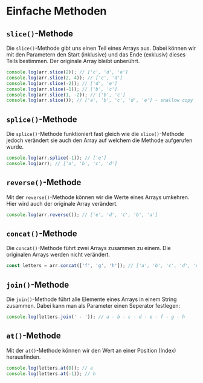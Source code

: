 # Einfache Methoden

## `slice()`-Methode

Die `slice()`-Methode gibt uns einen Teil eines Arrays aus. Dabei können wir mit den Parametern den Start (inklusive) und das Ende (exklusiv) 
dieses Teils bestimmen. Der originale Array bleibt unberührt.

````Javascript
console.log(arr.slice(2)); // ['c', 'd', 'e']
console.log(arr.slice(2, 4)); // ['c', 'd']
console.log(arr.slice(-2)); // ['d', 'e']
console.log(arr.slice(-1)); // ['b', 'c']
console.log(arr.slice(1, -2)); // ['b', 'c']
console.log(arr.slice()); // ['a', 'b', 'c', 'd', 'e'] - shallow copy
````

## `splice()`-Methode

Die `splice()`-Methode funktioniert fast gleich wie die `slice()`-Methode jedoch verändert sie auch den Array auf welchem die Methode aufgerufen 
wurde.

````Javascript
console.log(arr.splice(-1)); // ['e']
console.log(arr); // ['a', 'b', 'c', 'd']
````

## `reverse()`-Methode

Mit der `reverse()`-Methode können wir die Werte eines Arrays umkehren. Hier wird auch der originale Array verändert.

````Javascript
console.log(arr.reverse()); // ['e', 'd', 'c', 'b', 'a']
````

## `concat()`-Methode

Die `concat()`-Methode führt zwei Arrays zusammen zu einem. Die originalen Arrays werden nicht verändert.

````Javascript
const letters = arr.concat(['f', 'g', 'h']); // ['a', 'b', 'c', 'd', 'e', 'f', 'g', 'h']
````

## `join()`-Methode

Die `join()`-Methode führt alle Elemente eines Arrays in einem String zusammen. Dabei kann man als Parameter einen Seperator festlegen:

````Javascript
console.log(letters.join(' - ')); // a - b - c - d - e - f - g - h
````

## `at()`-Methode

Mit der `at()`-Methode können wir den Wert an einer Position (Index) herausfinden.

````Javascript
console.log(letters.at(0)); // a
console.log(letters.at(-1)); // h
````